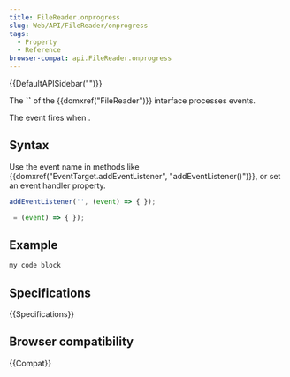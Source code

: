 ```yaml
---
title: FileReader.onprogress
slug: Web/API/FileReader/onprogress
tags:
  - Property
  - Reference
browser-compat: api.FileReader.onprogress
---
```

{{DefaultAPISidebar("")}}

The **``** of the {{domxref("FileReader")}} interface processes  events.

The  event fires when .

## Syntax

Use the event name in methods like {{domxref("EventTarget.addEventListener", "addEventListener()")}}, or set an event handler property.

```js
addEventListener('', (event) => { });

 = (event) => { });
```

## Example

```js
my code block
```

## Specifications

{{Specifications}}

## Browser compatibility

{{Compat}}

